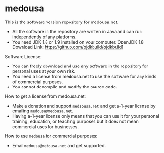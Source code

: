 # medousa
This is the software version repository for medousa.net.
- All the software in the repository are written in Java and can run independently of any platforms.
- You need JDK 1.8 or 1.9 installed on your computer.[OpenJDK 1.8 Download Link: https://github.com/ojdkbuild/ojdkbuild]


Software License:
- You can freely download and use any software in the repository for personal uses at your own risk.
- You need a license from medousa.net to use the software for any kinds of commercial purposes.
- You cannot decompile and modify the source code.



How to get a license from medousa.net:
- Make a donation and support `medsousa.net` and get a-1-year license by emailing `medousa@medousa.net`.
- Having a-1-year license only means that you can use it for your personal training, education, or teaching purposes but it does not mean commercial uses 
  for businesses.



How to use `medousa` for commercial purposes:
- Email `medousa@medousa.net` and get supported.
